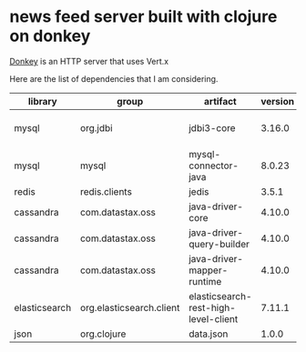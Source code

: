 # news feed server built with clojure on donkey

[Donkey](https://github.com/AppsFlyer/donkey) is an HTTP server that uses Vert.x

Here are the list of dependencies that I am considering.

library | group | artifact | version | url
------- | ----- | -------- | ------- | ---
mysql | org.jdbi | jdbi3-core | 3.16.0 | [Jdbi 3 Developer Guide](https://jdbi.org)
mysql | mysql | mysql-connector-java | 8.0.23 | [MySql Connector/J](https://dev.mysql.com/doc/connector-j/8.0/en/)
redis | redis.clients | jedis | 3.5.1 | [repo](https://github.com/redis/jedis)
cassandra | com.datastax.oss | java-driver-core | 4.10.0 | 4.10.0 | [repo](https://github.com/datastax/java-driver)
cassandra | com.datastax.oss | java-driver-query-builder | 4.10.0 | [repo](https://github.com/datastax/java-driver)
cassandra | com.datastax.oss | java-driver-mapper-runtime | 4.10.0 | [repo](https://github.com/datastax/java-driver)
elasticsearch | org.elasticsearch.client | elasticsearch-rest-high-level-client | 7.11.1 | [Java High Level REST Client](https://www.elastic.co/guide/en/elasticsearch/client/java-rest/current/java-rest-high.html)
json | org.clojure | data.json | 1.0.0 | [repo](https://github.com/clojure/data.json)

